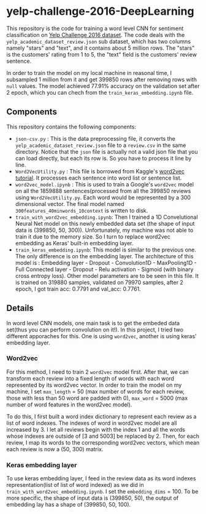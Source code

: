 # yelp-challenge-2016-DeepLearning
This repository is the code for training a word level CNN for sentiment classification on [Yelp Challenge 2016 dataset](https://www.yelp.com/dataset_challenge). The code deals with the `yelp_academic_dataset_review.json` sub dataset, which has two columns namely "stars" and "text", and it contains about 5 million rows. The "stars" is the customers' rating from 1 to 5, the "text" field is the customers' review sentence. 

In order to train the model on my local machine in reasonal time, I subsampled 1 million from it and get 399850 rows after removing rows with `null` values. The model achieved 77.91% accuracy on the validation set after 2 epoch, which you can chech from the `train_keras_embedding.ipynb` file.

## Components
This repository contains the following components:
* `json-csv.py` : This is the data preprocessing file, it converts the `yelp_academic_dataset_review.json` file to a `review.csv` in the same directory. Notice that the `json` file is actually not a valid json file that you can load directly, but each its row is. So you have to process it line by line.
* `Word2VecUtility.py` : This file is borrowed from Kaggle's [word2vec tutorial](https://github.com/wendykan/DeepLearningMovies). It processes each sentence into word list or sentence list.
* `word2vec_model.ipynb` : This is used to train a Google's `word2vec` model on all the 1859888 sentences(processed from all the 399850 reviews using `Word2VecUtility.py`. Each word would be represented by a 300 dimensional vector. The final model named `300features_40minwords_10context` is written to disk.
* `train_with_word2vec_embedding.ipynb`: Then I trained a 1D Convelutional Neural Net model on this newly embedded data set (the shape of input data is (399850, 50, 300)). Unfortunately, my machine was not able to train it due to the memory size. So I turn to replace word2vec embedding as Keras' built-in embedding layer.
* `train_keras_embedding.ipynb`: This model is similar to the previous one. The only difference is on the embedding layer. The architecture of this model is : Embedding layer - Dropout - Convolution1D - MaxPooling1D - Full Connected layer - Dropout - Relu activation - Sigmoid (with binary cross entropy loss). Other model parameters are to be seen in this file. It is trained on 319880 samples, validated on 79970 samples, after 2 epoch, I got train acc: 0.7791 and val_acc: 0.7761.

## Details
In word level CNN models, one main task is to get the embeded data set(thus you can perform convolution on it!). In this project, I tried two different apporaches for this. One is using `word2vec`, another is using keras' embedding layer.</br>

### Word2vec

For this method, I need to train 2 `word2vec` model first. After that, we can transform each review into a fixed length of words with each word represented by its word2vec vector. In order to train the model on my machine, I set `max_length` = 50 (max number of words for each review, those with less than 50 word are padded with 0), `max_word` = 5000 (max number of word features in the word2vec model).</br>

To do this, I first built a word index dictionary to represent each review as a list of word indexes. The indexes of word in word2vec model are all increased by 3. I let all reviews begin with the index 1 and all the words whose indexes are outside of [3 and 5003] be replaced by 2. Then, for each review, I map its words to the corresponding word2vec vectors, which mean each review is now a (50, 300) matrix.

### Keras embedding layer

To use keras embedding layer, I feed in the review data as its word indexes representation(list of list of word indexed) as we did in `train_with_word2vec_embedding.ipynb`. I set the `embedding_dims` = 100. To be more specific, the shape of input data is (399850, 50), the output of embedding lay has a shape of (399850, 50, 100).

